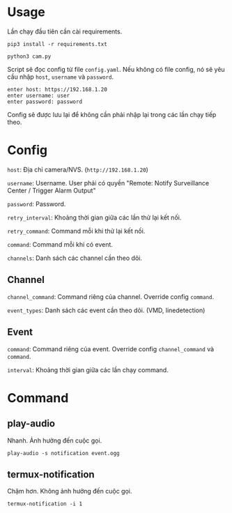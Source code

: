 Usage
=====

Lần chạy đầu tiên cần cài requirements.

```
pip3 install -r requirements.txt
```

```
python3 cam.py
```

Script sẽ đọc config từ file `config.yaml`. Nếu không có file config,
nó sẽ yêu cầu nhập `host`, `username` và `password`.

```
enter host: https://192.168.1.20
enter username: user
enter password: password
```

Config sẽ được lưu lại để không cần phải nhập lại trong các lần chạy
tiếp theo.

Config
======

`host`: Địa chỉ camera/NVS. (`http://192.168.1.20`)

`username`: Username. User phải có quyền "Remote: Notify Surveillance
Center / Trigger Alarm Output"

`password`: Password.

`retry_interval`: Khoảng thời gian giữa các lần thử lại kết nối.

`retry_command`: Command mỗi khi thử lại kết nối.

`command`: Command mỗi khi có event.

`channels`: Danh sách các channel cần theo dõi.

Channel
-------

`channel_command`: Command riêng của channel. Override config `command`.

`event_types`: Danh sách các event cần theo dõi. (VMD, linedetection)

Event
-----

`command`: Command riêng của event. Override config `channel_command`
và `command`.

`interval`: Khoảng thời gian giữa các lần chạy command.

Command
=======

play-audio
----------

Nhanh. Ảnh hưởng đến cuộc gọi.

```
play-audio -s notification event.ogg
```

termux-notification
-------------------

Chậm hơn. Không ảnh hưởng đến cuộc gọi.

```
termux-notification -i 1
```
